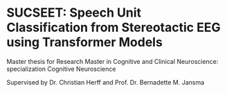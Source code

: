 # SUCSEET: Speech Unit Classification from Stereotactic EEG using Transformer Models

Master thesis for Research Master in Cognitive and Clinical Neuroscience: specialization Cognitive Neuroscience

Supervised by Dr. Christian Herff and Prof. Dr. Bernadette M. Jansma